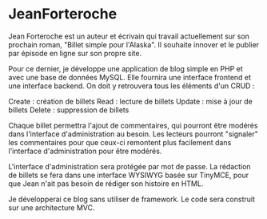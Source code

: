 # JeanForteroche

Jean Forteroche est un auteur et écrivain qui travail actuellement sur son prochain roman, "Billet simple pour l'Alaska". Il souhaite innover et le publier par épisode en ligne sur son propre site.

Pour ce dernier, je développe une application de blog simple en PHP et avec une base de données MySQL. Elle fournira une interface frontend  et une interface backend. On doit y retrouvera tous les éléments d'un CRUD :

Create : création de billets
Read : lecture de billets
Update : mise à jour de billets
Delete : suppression de billets

Chaque billet permettra l'ajout de commentaires, qui pourront être modérés dans l'interface d'administration au besoin.
Les lecteurs pourront "signaler" les commentaires pour que ceux-ci remontent plus facilement dans l'interface d'administration pour être modérés.

L'interface d'administration sera protégée par mot de passe. La rédaction de billets se fera dans une interface WYSIWYG basée sur TinyMCE, pour que Jean n'ait pas besoin de rédiger son histoire en HTML.

Je développerai ce blog sans utiliser de framework. Le code sera construit sur une architecture MVC. 

